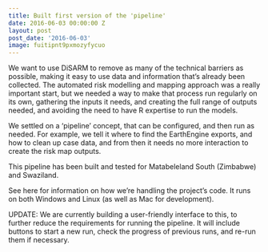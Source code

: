 ```yaml
---
title: Built first version of the 'pipeline'
date: 2016-06-03 00:00:00 Z
layout: post
post_date: '2016-06-03'
image: fuitipnt9pxmozyfycuo
---
```


We want to use DiSARM to remove as many of the technical barriers as possible, making it easy to use data and information that’s already been collected. The automated risk modelling and mapping approach was a really important start, but we needed a way to make that process run regularly on its own, gathering the inputs it needs, and creating the full range of outputs needed, and avoiding the need to have R expertise to run the models.

We settled on a ‘pipeline’ concept, that can be configured, and then run as needed. For example, we tell it where to find the EarthEngine exports, and how to clean up case data, and from then it needs no more interaction to create the risk map outputs.

This pipeline has been built and tested for Matabeleland South (Zimbabwe) and Swaziland.

See here for information on how we’re handling the project’s code. It runs on both Windows and Linux (as well as Mac for development).

UPDATE: We are currently building a user-friendly interface to this, to further reduce the requirements for running the pipeline. It will include buttons to start a new run, check the progress of previous runs, and re-run them if necessary.

